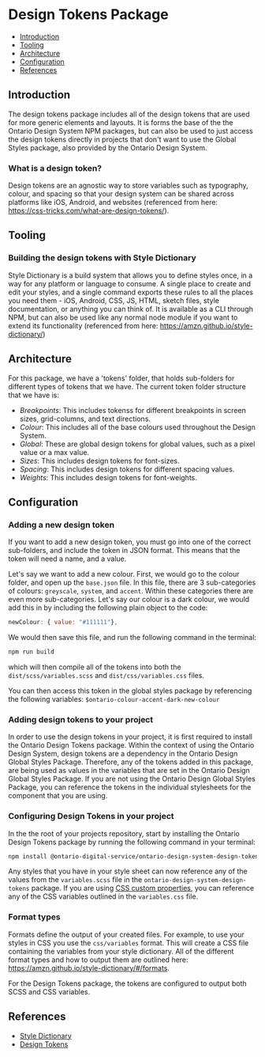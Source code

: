 # Design Tokens Package

- [Introduction](#introduction)
- [Tooling](#tooling)
- [Architecture](#architecture)
- [Configuration](#configuration)
- [References](#references)

## Introduction

The design tokens package includes all of the design tokens that are used for more generic elements and layouts. It is forms the base of the the Ontario Design System NPM packages, but can also be used to just access the design tokens directly in projects that don't want to use the Global Styles package, also provided by the Ontario Design System.

### What is a design token?

Design tokens are an agnostic way to store variables such as typography, colour, and spacing so that your design system can be shared across platforms like iOS, Android, and websites (referenced from here: https://css-tricks.com/what-are-design-tokens/).

## Tooling

### Building the design tokens with Style Dictionary

Style Dictionary is a build system that allows you to define styles once, in a way for any platform or language to consume. A single place to create and edit your styles, and a single command exports these rules to all the places you need them - iOS, Android, CSS, JS, HTML, sketch files, style documentation, or anything you can think of. It is available as a CLI through NPM, but can also be used like any normal node module if you want to extend its functionality (referenced from here: https://amzn.github.io/style-dictionary/)

## Architecture

For this package, we have a 'tokens' folder, that holds sub-folders for different types of tokens that we have. The current token folder structure that we have is:

- _Breakpoints_: This includes tokenss for different breakpoints in screen sizes, grid-columns, and text directions.
- _Colour_: This includes all of the base colours used throughout the Design System.
- _Global_: These are global design tokens for global values, such as a pixel value or a max value.
- _Sizes_: This includes design tokens for font-sizes.
- _Spacing_: This includes design tokens for different spacing values.
- _Weights_: This includes design tokens for font-weights.

## Configuration

### Adding a new design token

If you want to add a new design token, you must go into one of the correct sub-folders, and include the token in JSON format. This means that the token will need a name, and a value.

Let's say we want to add a new colour. First, we would go to the colour folder, and open up the `base.json` file. In this file, there are 3 sub-categories of colours: `greyscale`, `system`, and `accent`. Within these categories there are even more sub-categories. Let's say our colour is a dark colour, we would add this in by including the following plain object to the code:

```js
newColour: { value: "#111111"},
```

We would then save this file, and run the following command in the terminal:

```bash
npm run build
```

which will then compile all of the tokens into both the `dist/scss/variables.scss` and `dist/css/variables.css` files.

You can then access this token in the global styles package by referencing the following variables: `$ontario-colour-accent-dark-new-colour`

### Adding design tokens to your project

In order to use the design tokens in your project, it is first required to install the Ontario Design Tokens package. Within the context of using the Ontario Design System, design tokens are a dependency in the Ontario Design Global Styles Package. Therefore, any of the tokens added in this package, are being used as values in the variables that are set in the Ontario Design Global Styles Package. If you are not using the Ontario Design Global Styles Package, you can reference the tokens in the individual stylesheets for the component that you are using.

### Configuring Design Tokens in your project

In the the root of your projects repository, start by installing the Ontario Design Tokens package by running the following command in your terminal:

```bash
npm install @ontario-digital-service/ontario-design-system-design-tokens
```

Any styles that you have in your style sheet can now reference any of the values from the `variables.scss` file in the `ontario-design-system-design-tokens` package. If you are using [CSS custom properties](https://developer.mozilla.org/en-US/docs/Web/CSS/Using_CSS_custom_properties), you can reference any of the CSS variables outlined in the `variables.css` file.

### Format types

Formats define the output of your created files. For example, to use your styles in CSS you use the `css/variables` format. This will create a CSS file containing the variables from your style dictionary. All of the different format types and how to output them are outlined here: https://amzn.github.io/style-dictionary/#/formats.

For the Design Tokens package, the tokens are configured to output both SCSS and CSS variables.

## References

- [Style Dictionary](https://amzn.github.io/style-dictionary/)
- [Design Tokens](https://css-tricks.com/what-are-design-tokens/)
